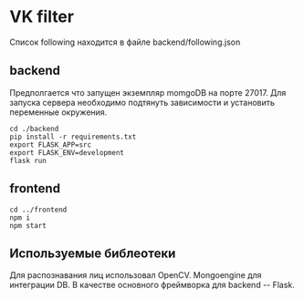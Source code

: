 # VK filter

Список following находится в файле backend/following.json

## backend

Предполгается что запущен экземпляр momgoDB на порте 27017. Для запуска сервера необходимо подтянуть зависимости и установить переменные окружения.

```
cd ./backend
pip install -r requirements.txt
export FLASK_APP=src
export FLASK_ENV=development
flask run
```

## frontend

```
cd ../frontend
npm i
npm start
```

## Используемые библеотеки

Для распознавания лиц использовал OpenCV. Mongoengine для интеграции DB. В качестве основного фреймворка для backend -- Flask.
